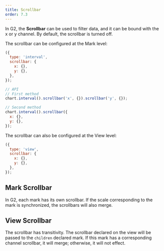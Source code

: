 ```yaml
---
title: Scrollbar
order: 7.3
---
```


In G2, the **Scrollbar** can be used to filter data, and it can be bound with the x or y channel. By default, the scrollbar is turned off.

The scrollbar can be configured at the Mark level:

```js
({
  type: 'interval',
  scrollbar: {
    x: {},
    y: {},
  },
});
```

```js
// API
// First method
chart.interval().scrollbar('x', {}).scrollbar('y', {});

// Second method
chart.interval().scrollbar({
  x: {},
  y: {},
});
```

The scrollbar can also be configured at the View level:

```js
({
  type: 'view',
  scrollbar: {
    x: {},
    y: {},
  },
});
```

## Mark Scrollbar

In G2, each mark has its own scrollbar. If the scale corresponding to the mark is synchronized, the scrollbars will also merge.

## View Scrollbar

The scrollbar has transitivity. The scrollbar declared on the view will be passed to the `children` declared mark. If this mark has a corresponding channel scrollbar, it will merge; otherwise, it will not effect.